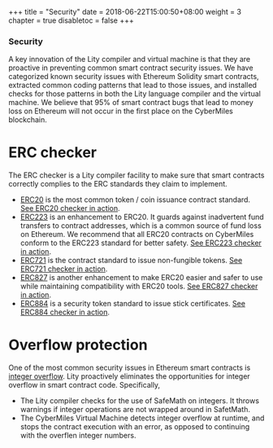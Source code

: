+++
title = "Security"
date = 2018-06-22T15:00:50+08:00
weight = 3
chapter = true
disabletoc = false
+++

### Security

A key innovation of the Lity compiler and virtual machine is that
they are proactive in preventing common smart contract security
issues. We have categorized known security issues with Ethereum
Solidity smart contracts, extracted common coding patterns that lead to
those issues, and installed checks for those patterns in both the Lity
language compiler and the virtual machine. We believe that 95% of
smart contract bugs that lead to money loss on Ethereum will not 
occur in the first place on the CyberMiles blockchain.

# ERC checker

The ERC checker is a Lity compiler facility to make sure that smart contracts
correctly complies to the ERC standards they claim to implement.

* [ERC20](https://theethereum.wiki/w/index.php/ERC20_Token_Standard) is the most common token / coin issuance contract standard. [See ERC20 checker in action](http://lity.readthedocs.io/en/latest/erc-contract-standard-checker/erc20-checker.html#erc20-contract-standard-checker).
* [ERC223](https://github.com/ethereum/EIPs/issues/223) is an enhancement to ERC20. It guards against inadvertent fund transfers to contract addresses, which is a common source of fund loss on Ethereum. We recommend that all ERC20 contracts on CyberMiles conform to the ERC223 standard for better safety. [See ERC223 checker in action](http://lity.readthedocs.io/en/latest/erc-contract-standard-checker/erc223-checker.html#erc223-contract-standard-checker).
* [ERC721](https://github.com/ethereum/EIPs/blob/master/EIPS/eip-721.md) is the contract standard to issue non-fungible tokens. [See ERC721 checker in action](http://lity.readthedocs.io/en/latest/erc-contract-standard-checker/erc721-checker.html#erc721-contract-standard-checker).
* [ERC827](https://github.com/ethereum/EIPs/issues/827) is another enhancement to make ERC20 easier and safer to use while maintaining compatibility with ERC20 tools. [See ERC827 checker in action](http://lity.readthedocs.io/en/latest/erc-contract-standard-checker/erc827-checker.html#erc827-contract-standard-checker).
* [ERC884](https://github.com/ethereum/EIPs/blob/master/EIPS/eip-884.md) is a security token standard to issue stick certificates. [See ERC884 checker in action](http://lity.readthedocs.io/en/latest/erc-contract-standard-checker/erc884-checker.html#erc884-contract-standard-checker).

# Overflow protection

One of the most common security issues in Ethereum smart contracts is 
[integer overflow](https://medium.com/cybermiles/building-a-safer-crypto-token-27c96a7e78fd). Lity proactively eliminates the opportunities for integer overflow
in smart contract code. Specifically,

* The Lity compiler checks for the use of SafeMath on integers. It throws warnings if integer operations are not wrapped around in SafetMath.
* The CyberMiles Virtual Machine detects integer overflow at runtime, and stops the contract execution with an error, as opposed to continuing with the
overflen integer numbers.




